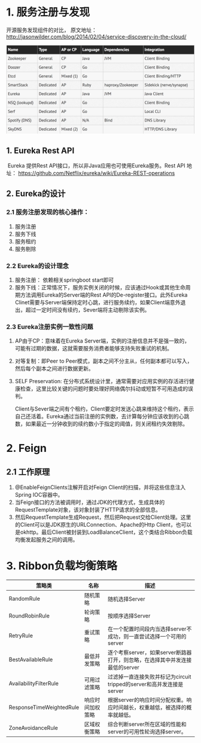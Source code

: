 # 1. 服务注册与发现

开源服务发现组件的对比， 原文地址： http://jasonwilder.com/blog/2014/02/04/service-discovery-in-the-cloud/


![](./picture/open_source_service_discovery_compare.png)



## 1. Eureka Rest API

​      Eureka 提供Rest API接口，所以非Java应用也可使用Eureka服务。Rest API 地址： https://github.com/Netflix/eureka/wiki/Eureka-REST-operations

## 2. Eureka的设计

### 2.1 服务注册发现的核心操作：

1. 服务注册
2. 服务下线
3. 服务租约
4. 服务剔除

### 2.2 Eureka的设计理念

1. 服务注册： 依赖相关springboot start即可
2. 服务下线：正常情况下，服务实例关闭的时候，应该通过Hook或其他生命周期方法调用Eureka的Server端的Rest API的De-register接口。此外Eureka Clinet需要与Server端保持定时心跳，进行服务续约，如果Client端意外退出，超过一定时间没有续约，Sever端将主动剔除该实例。

### 2.3 Eureka注册实例一致性问题

1. AP由于CP：意味着在Eureka Server端，实例的注册信息并不是强一致的，可能有过期的数据，这就需要服务消费者能够支持失败重试的机制。

2. 对等复制：即Peer to Peer模式，副本之间不分主从，任何副本都可以写入，然后每个副本之间进行数据更新。

3. SELF Preservation: 在分布式系统设计里，通常需要对应用实例的存活进行健康检查，这里比较关键的问题时要处理好网络偶尔抖动或短暂不可用造成的误判。

   ​	Client与Sever端之间有个租约，Client要定时发送心跳来维持这个租约，表示自己还活着。Eureka通过当前注册的实例数，去计算每分钟应该收到的心跳数，如果最近一分钟收到的续约数小于指定的阈值，则关闭租约失效剔除。

   

# 2. Feign

## 2.1 工作原理

1. @EnableFeignClients注解开启对Feign Client的扫描，并将这些信息注入Spring IOC容器中。
2. 当Feign接口的方法被调用时，通过JDK的代理方式，生成具体的RequestTemplate对象，该对象封装了HTTP请求的全部信息。
3. 然后RequestTemplate生成Request，然后把Request交给Client处理。这里的Client可以是JDK原生的URLConnection、Apache的Http Client，也可以是okhttp。最后Client被封装到LoadBalanceClient，这个类结合Ribbon负载均衡发起服务之间的调用。



# 3. Ribbon负载均衡策略

| 策略类                   | 名称             | 描述                                                         |
| ------------------------ | ---------------- | ------------------------------------------------------------ |
| RandomRule               | 随机策略         | 随机选择Server                                               |
| RoundRobinRule           | 轮询策略         | 按顺序选择Server                                             |
| RetryRule                | 重试策略         | 在一个配置时间段内当选择server不成功，则一直尝试选择一个可用的server |
| BestAvailableRule        | 最低并发策略     | 逐个考察server，如果server断路器打开，则忽略，在选择其中并发连接最低的server |
| AvailabilityFilterRule   | 可用过滤策略     | 过滤掉一直连接失败并标记为circuit tripped的server和高并发连接是server |
| ResponseTimeWeightedRule | 响应时间加权策略 | 根据server的响应时间分配权重。响应时间越长，权重越低，被选择的概率就越低。 |
| ZoneAvoidanceRule        | 区域权衡策略     | 综合判断server所在区域的性能和server的可用性轮询选择server。 |







